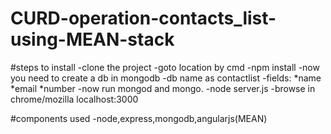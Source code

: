 # CURD-operation-contacts_list-using-MEAN-stack
#steps to install
  -clone the project
  -goto location by cmd
  -npm install
  -now you need to create a db in mongodb
    -db name as contactlist
    -fields: 
      *name
      *email
      *number
  -now run mongod and mongo.
  -node server.js
  -browse in chrome/mozilla localhost:3000
  
 #components used
  -node,express,mongodb,angularjs(MEAN)

